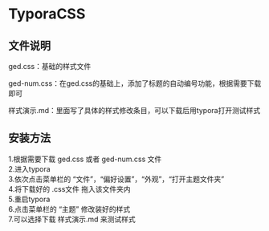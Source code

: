 # TyporaCSS

## 文件说明
ged.css：基础的样式文件

ged-num.css：在ged.css的基础上，添加了标题的自动编号功能，根据需要下载即可

样式演示.md：里面写了具体的样式修改条目，可以下载后用typora打开测试样式

## 安装方法
1.根据需要下载 ged.css 或者 ged-num.css 文件\
2.进入typora\
3.依次点击菜单栏的 “文件”，“偏好设置”，“外观”，“打开主题文件夹”\
4.将下载好的 .css文件 拖入该文件夹内\
5.重启typora\
6.点击菜单栏的 “主题” 修改装好的样式\
7.可以选择下载 样式演示.md 来测试样式
